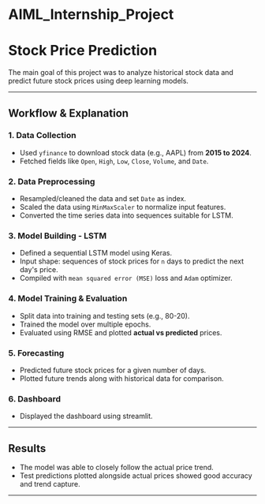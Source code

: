 # AIML_Internship_Project
# Stock Price Prediction
The main goal of this project was to analyze historical stock data and predict future stock prices using deep learning models.

---

## Workflow & Explanation

### 1. Data Collection
- Used `yfinance` to download stock data (e.g., AAPL) from **2015 to 2024**.
- Fetched fields like `Open`, `High`, `Low`, `Close`, `Volume`, and `Date`.

### 2. Data Preprocessing
- Resampled/cleaned the data and set `Date` as index.
- Scaled the data using `MinMaxScaler` to normalize input features.
- Converted the time series data into sequences suitable for LSTM.


### 3. Model Building - LSTM
- Defined a sequential LSTM model using Keras.
- Input shape: sequences of stock prices for `n` days to predict the next day's price.
- Compiled with `mean squared error (MSE)` loss and `Adam` optimizer.

### 4. Model Training & Evaluation
- Split data into training and testing sets (e.g., 80-20).
- Trained the model over multiple epochs.
- Evaluated using RMSE and plotted **actual vs predicted** prices.

### 5. Forecasting
- Predicted future stock prices for a given number of days.
- Plotted future trends along with historical data for comparison.

### 6. Dashboard
- Displayed the dashboard using streamlit.

---


## Results

- The model was able to closely follow the actual price trend. 
- Test predictions plotted alongside actual prices showed good accuracy and trend capture.

---
